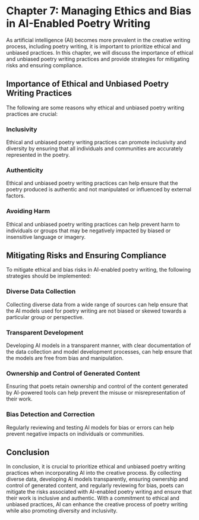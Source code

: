 Chapter 7: Managing Ethics and Bias in AI-Enabled Poetry Writing
================================================================

As artificial intelligence (AI) becomes more prevalent in the creative writing process, including poetry writing, it is important to prioritize ethical and unbiased practices. In this chapter, we will discuss the importance of ethical and unbiased poetry writing practices and provide strategies for mitigating risks and ensuring compliance.

Importance of Ethical and Unbiased Poetry Writing Practices
-----------------------------------------------------------

The following are some reasons why ethical and unbiased poetry writing practices are crucial:

### Inclusivity

Ethical and unbiased poetry writing practices can promote inclusivity and diversity by ensuring that all individuals and communities are accurately represented in the poetry.

### Authenticity

Ethical and unbiased poetry writing practices can help ensure that the poetry produced is authentic and not manipulated or influenced by external factors.

### Avoiding Harm

Ethical and unbiased poetry writing practices can help prevent harm to individuals or groups that may be negatively impacted by biased or insensitive language or imagery.

Mitigating Risks and Ensuring Compliance
----------------------------------------

To mitigate ethical and bias risks in AI-enabled poetry writing, the following strategies should be implemented:

### Diverse Data Collection

Collecting diverse data from a wide range of sources can help ensure that the AI models used for poetry writing are not biased or skewed towards a particular group or perspective.

### Transparent Development

Developing AI models in a transparent manner, with clear documentation of the data collection and model development processes, can help ensure that the models are free from bias and manipulation.

### Ownership and Control of Generated Content

Ensuring that poets retain ownership and control of the content generated by AI-powered tools can help prevent the misuse or misrepresentation of their work.

### Bias Detection and Correction

Regularly reviewing and testing AI models for bias or errors can help prevent negative impacts on individuals or communities.

Conclusion
----------

In conclusion, it is crucial to prioritize ethical and unbiased poetry writing practices when incorporating AI into the creative process. By collecting diverse data, developing AI models transparently, ensuring ownership and control of generated content, and regularly reviewing for bias, poets can mitigate the risks associated with AI-enabled poetry writing and ensure that their work is inclusive and authentic. With a commitment to ethical and unbiased practices, AI can enhance the creative process of poetry writing while also promoting diversity and inclusivity.
